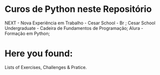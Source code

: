 # Curos de Python neste Repositório
 NEXT - Nova Experiência em Trabalho - Cesar School - Br ;
 Cesar School Undergraduate - Cadeira de Fundamentos de Programação;
 Alura - Formação em Python;

 # Here you found: 
 Lists of Exercises, Challenges & Pratice.
